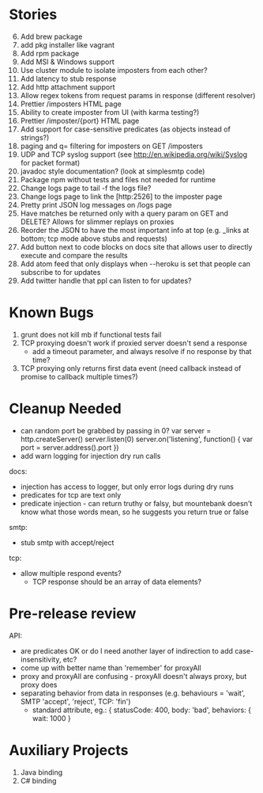 Stories
=======
6. Add brew package
6. add pkg installer like vagrant
7. Add rpm package
8. Add MSI & Windows support
8. Use cluster module to isolate imposters from each other?
1. Add latency to stub response
1. Add http attachment support
1. Allow regex tokens from request params in response (different resolver)
21. Prettier /imposters HTML page
22. Ability to create imposter from UI (with karma testing?)
23. Prettier /imposter/{port} HTML page
26. Add support for case-sensitive predicates (as objects instead of strings?)
27. paging and q= filtering for imposters on GET /imposters
28. UDP and TCP syslog support (see http://en.wikipedia.org/wiki/Syslog for packet format)
30. javadoc style documentation? (look at simplesmtp code)
31. Package npm without tests and files not needed for runtime
32. Change logs page to tail -f the logs file?
33. Change logs page to link the [http:2526] to the imposter page
34. Pretty print JSON log messages on /logs page
35. Have matches be returned only with a query param on GET and DELETE?  Allows for slimmer replays on proxies
36. Reorder the JSON to have the most important info at top (e.g. _links at bottom; tcp mode above stubs and requests)
37. Add button next to code blocks on docs site that allows user to directly execute and compare the results
38. Add atom feed that only displays when --heroku is set that people can subscribe to for updates
39. Add twitter handle that ppl can listen to for updates?

Known Bugs
==========
1. grunt does not kill mb if functional tests fail
2. TCP proxying doesn't work if proxied server doesn't send a response
   - add a timeout parameter, and always resolve if no response by that time?
3. TCP proxying only returns first data event (need callback instead of promise to callback multiple times?)

Cleanup Needed
==============
- can random port be grabbed by passing in 0?
        var server  = http.createServer()
        server.listen(0)
        server.on('listening', function() {
          var port = server.address().port
        })
- add warn logging for injection dry run calls

docs:
  - injection has access to logger, but only error logs during dry runs
  - predicates for tcp are text only
  - predicate injection - can return truthy or falsy, but mountebank doesn't know what those words mean, so he suggests you return true or false

smtp:
- stub smtp with accept/reject

tcp:
- allow multiple respond events?
    - TCP response should be an array of data elements?

Pre-release review
==================
API:
- are predicates OK or do I need another layer of indirection to add case-insensitivity, etc?
- come up with better name than 'remember' for proxyAll
- proxy and proxyAll are confusing - proxyAll doesn't always proxy, but proxy does
- separating behavior from data in responses (e.g. behaviours = 'wait', SMTP 'accept', 'reject', TCP: 'fin')
   - standard attribute, eg.:
   {
     statusCode: 400,
     body: 'bad',
     behaviors: {
       wait: 1000
     }

Auxiliary Projects
==================
1. Java binding
2. C# binding
